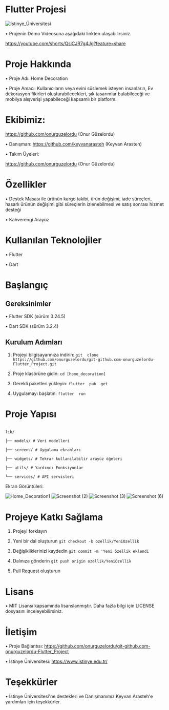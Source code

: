 # Flutter Projesi

![İstinye_Üniversitesi](https://github.com/user-attachments/assets/e0a76c00-518d-441f-9df0-1de967fdf884)

• Projenin Demo Videosuna aşağıdaki linkten ulaşabilirsiniz. 

https://youtube.com/shorts/QsiCJR7g4Jg?feature=share


# Proje Hakkında

• Proje Adı: Home Decoration

• Proje Amacı: Kullanıcıların veya evini süslemek isteyen insanların, Ev dekorasyon fikirleri oluşturabilecekleri, şık tasarımlar bulabileceği ve mobilya alışverişi yapabileceği kapsamlı bir platform. 

# Ekibimiz:

https://github.com/onurguzelordu (Onur Güzelordu)

• Danışman:
https://github.com/keyvanarasteh (Keyvan Arasteh)

• Takım Üyeleri:

https://github.com/onurguzelordu (Onur Güzelordu)

# Özellikler

• Destek Masası ile ürünün kargo takibi, ürün değişimi, iade süreçleri, hasarlı ürünün değişimi gibi süreçlerin izlenebilmesi ve satış sonrası hizmet desteği

• Kahverengi Arayüz

# Kullanılan Teknolojiler

• Flutter

• Dart

# Başlangıç

## Gereksinimler

• Flutter SDK (sürüm 3.24.5)

• Dart SDK (sürüm 3.2.4)

## Kurulum Adımları

1. Projeyi bilgisayarınıza indirin:
```git  clone https://github.com/onurguzelordu/git-github.com-onurguzelordu-Flutter_Project.git ```


3. Proje klasörüne gidin:
```cd [home_decoration]```

4. Gerekli paketleri yükleyin:
```flutter  pub  get```

6. Uygulamayı başlatın:
```flutter  run```

# Proje Yapısı
```

lib/

├── models/ # Veri modelleri

├── screens/ # Uygulama ekranları

├── widgets/ # Tekrar kullanılabilir arayüz öğeleri

├── utils/ # Yardımcı Fonksiyonlar

└── services/ # API servisleri

```

Ekran Görüntüleri:

![Home_Decoration1](https://github.com/user-attachments/assets/4d6a5d84-39e2-451c-a6b2-7081a91b513c)
![Screenshot (2)](https://github.com/user-attachments/assets/44a7b0f3-ab08-4050-b28f-7c9684ed246b)
![Screenshot (3)](https://github.com/user-attachments/assets/59e59635-d837-478b-9bad-384dbc6845a3)
![Screenshot (6)](https://github.com/user-attachments/assets/772d14b0-847e-43a3-83cb-12c6042835d2)


# Projeye Katkı Sağlama

1. Projeyi forklayın

2. Yeni bir dal oluşturun ``` git checkout -b ozellik/YeniOzellik ```

3. Değişikliklerinizi kaydedin ```git commit -m 'Yeni özellik eklendi```

4. Dalınıza gönderin ```git push origin ozellik/YeniOzellik```

5. Pull Request oluşturun

# Lisans
• MIT Lisansı kapsamında lisanslanmıştır. Daha fazla bilgi için LICENSE dosyasını inceleyebilirsiniz.

# İletişim
• Proje Bağlantısı: https://github.com/onurguzelordu/git-github.com-onurguzelordu-Flutter_Project

• İstinye Üniversitesi: https://www.istinye.edu.tr/

# Teşekkürler

• İstinye Üniversitesi'ne destekleri ve Danışmanımız Keyvan Arasteh'e yardımları için teşekkürler.
